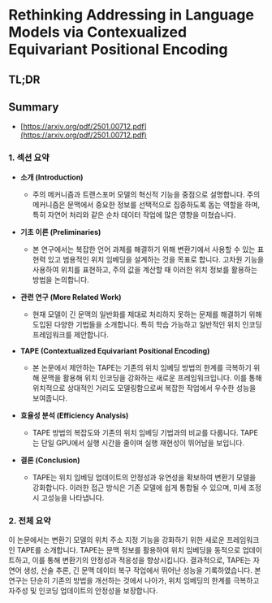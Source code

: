 # Rethinking Addressing in Language Models via Contexualized Equivariant Positional Encoding
## TL;DR
## Summary
- [https://arxiv.org/pdf/2501.00712.pdf](https://arxiv.org/pdf/2501.00712.pdf)

### 1. 섹션 요약

- **소개 (Introduction)**
  - 주의 메커니즘과 트랜스포머 모델의 혁신적 기능을 중점으로 설명합니다. 주의 메커니즘은 문맥에서 중요한 정보를 선택적으로 집중하도록 돕는 역할을 하며, 특히 자연어 처리와 같은 순차 데이터 작업에 많은 영향을 미쳤습니다.

- **기초 이론 (Preliminaries)**
  - 본 연구에서는 복잡한 언어 과제를 해결하기 위해 변환기에서 사용할 수 있는 표현력 있고 범용적인 위치 임베딩을 설계하는 것을 목표로 합니다. 고차원 기능을 사용하여 위치를 표현하고, 주의 값을 계산할 때 이러한 위치 정보를 활용하는 방법을 논의합니다.

- **관련 연구 (More Related Work)**
  - 현재 모델이 긴 문맥의 일반화를 제대로 처리하지 못하는 문제를 해결하기 위해 도입된 다양한 기법들을 소개합니다. 특히 학습 가능하고 일반적인 위치 인코딩 프레임워크를 제안합니다.

- **TAPE (Contextualized Equivariant Positional Encoding)**
  - 본 논문에서 제안하는 TAPE는 기존의 위치 임베딩 방법의 한계를 극복하기 위해 문맥을 활용해 위치 인코딩을 강화하는 새로운 프레임워크입니다. 이를 통해 위치적으로 상대적인 거리도 모델링함으로써 복잡한 작업에서 우수한 성능을 보여줍니다.

- **효율성 분석 (Efficiency Analysis)**
  - TAPE 방법의 복잡도와 기존의 위치 임베딩 기법과의 비교를 다룹니다. TAPE는 단일 GPU에서 실행 시간을 줄이며 실행 재현성이 뛰어남을 보입니다.

- **결론 (Conclusion)**
  - TAPE는 위치 임베딩 업데이트의 안정성과 유연성을 확보하여 변환기 모델을 강화합니다. 이러한 접근 방식은 기존 모델에 쉽게 통합될 수 있으며, 미세 조정 시 고성능을 나타냅니다.

### 2. 전체 요약

이 논문에서는 변환기 모델의 위치 주소 지정 기능을 강화하기 위한 새로운 프레임워크인 TAPE를 소개합니다. TAPE는 문맥 정보를 활용하여 위치 임베딩을 동적으로 업데이트하고, 이를 통해 변환기의 안정성과 적응성을 향상시킵니다. 결과적으로, TAPE는 자연어 생성, 산술 추론, 긴 문맥 데이터 복구 작업에서 뛰어난 성능을 기록하였습니다. 본 연구는 단순히 기존의 방법을 개선하는 것에서 나아가, 위치 임베딩의 한계를 극복하고 자주성 및 인코딩 업데이트의 안정성을 보장합니다.